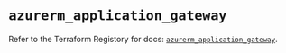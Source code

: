 # `azurerm_application_gateway`

Refer to the Terraform Registory for docs: [`azurerm_application_gateway`](https://www.terraform.io/docs/providers/azurerm/r/application_gateway).
